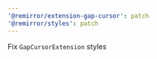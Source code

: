 ```yaml
---
'@remirror/extension-gap-cursor': patch
'@remirror/styles': patch
---
```


Fix `GapCursorExtension` styles
